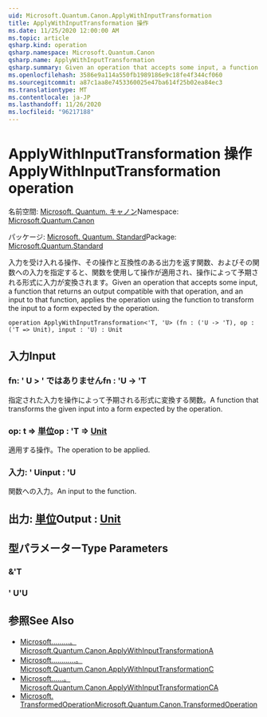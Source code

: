 ```yaml
---
uid: Microsoft.Quantum.Canon.ApplyWithInputTransformation
title: ApplyWithInputTransformation 操作
ms.date: 11/25/2020 12:00:00 AM
ms.topic: article
qsharp.kind: operation
qsharp.namespace: Microsoft.Quantum.Canon
qsharp.name: ApplyWithInputTransformation
qsharp.summary: Given an operation that accepts some input, a function that returns an output compatible with that operation, and an input to that function, applies the operation using the function to transform the input to a form expected by the operation.
ms.openlocfilehash: 3586e9a114a550fb1989186e9c18fe4f344cf060
ms.sourcegitcommit: a87c1aa8e7453360025e47ba614f25b02ea84ec3
ms.translationtype: MT
ms.contentlocale: ja-JP
ms.lasthandoff: 11/26/2020
ms.locfileid: "96217188"
---
```

# <a name="applywithinputtransformation-operation"></a><span data-ttu-id="2f2d9-102">ApplyWithInputTransformation 操作</span><span class="sxs-lookup"><span data-stu-id="2f2d9-102">ApplyWithInputTransformation operation</span></span>

<span data-ttu-id="2f2d9-103">名前空間: [Microsoft. Quantum. キャノン](xref:Microsoft.Quantum.Canon)</span><span class="sxs-lookup"><span data-stu-id="2f2d9-103">Namespace: [Microsoft.Quantum.Canon](xref:Microsoft.Quantum.Canon)</span></span>

<span data-ttu-id="2f2d9-104">パッケージ: [Microsoft. Quantum. Standard](https://nuget.org/packages/Microsoft.Quantum.Standard)</span><span class="sxs-lookup"><span data-stu-id="2f2d9-104">Package: [Microsoft.Quantum.Standard](https://nuget.org/packages/Microsoft.Quantum.Standard)</span></span>


<span data-ttu-id="2f2d9-105">入力を受け入れる操作、その操作と互換性のある出力を返す関数、およびその関数への入力を指定すると、関数を使用して操作が適用され、操作によって予期される形式に入力が変換されます。</span><span class="sxs-lookup"><span data-stu-id="2f2d9-105">Given an operation that accepts some input, a function that returns an output compatible with that operation, and an input to that function, applies the operation using the function to transform the input to a form expected by the operation.</span></span>

```qsharp
operation ApplyWithInputTransformation<'T, 'U> (fn : ('U -> 'T), op : ('T => Unit), input : 'U) : Unit
```


## <a name="input"></a><span data-ttu-id="2f2d9-106">入力</span><span class="sxs-lookup"><span data-stu-id="2f2d9-106">Input</span></span>

### <a name="fn--u---t"></a><span data-ttu-id="2f2d9-107">fn: ' U > ' ではありません</span><span class="sxs-lookup"><span data-stu-id="2f2d9-107">fn : 'U -> 'T</span></span>

<span data-ttu-id="2f2d9-108">指定された入力を操作によって予期される形式に変換する関数。</span><span class="sxs-lookup"><span data-stu-id="2f2d9-108">A function that transforms the given input into a form expected by the operation.</span></span>


### <a name="op--t--unit"></a><span data-ttu-id="2f2d9-109">op: t => [単位](xref:microsoft.quantum.lang-ref.unit)</span><span class="sxs-lookup"><span data-stu-id="2f2d9-109">op : 'T => [Unit](xref:microsoft.quantum.lang-ref.unit)</span></span> 

<span data-ttu-id="2f2d9-110">適用する操作。</span><span class="sxs-lookup"><span data-stu-id="2f2d9-110">The operation to be applied.</span></span>


### <a name="input--u"></a><span data-ttu-id="2f2d9-111">入力: ' U</span><span class="sxs-lookup"><span data-stu-id="2f2d9-111">input : 'U</span></span>

<span data-ttu-id="2f2d9-112">関数への入力。</span><span class="sxs-lookup"><span data-stu-id="2f2d9-112">An input to the function.</span></span>



## <a name="output--unit"></a><span data-ttu-id="2f2d9-113">出力: [単位](xref:microsoft.quantum.lang-ref.unit)</span><span class="sxs-lookup"><span data-stu-id="2f2d9-113">Output : [Unit](xref:microsoft.quantum.lang-ref.unit)</span></span>



## <a name="type-parameters"></a><span data-ttu-id="2f2d9-114">型パラメーター</span><span class="sxs-lookup"><span data-stu-id="2f2d9-114">Type Parameters</span></span>

### <a name="t"></a><span data-ttu-id="2f2d9-115">&</span><span class="sxs-lookup"><span data-stu-id="2f2d9-115">'T</span></span>


### <a name="u"></a><span data-ttu-id="2f2d9-116">' U</span><span class="sxs-lookup"><span data-stu-id="2f2d9-116">'U</span></span>



## <a name="see-also"></a><span data-ttu-id="2f2d9-117">参照</span><span class="sxs-lookup"><span data-stu-id="2f2d9-117">See Also</span></span>

- [<span data-ttu-id="2f2d9-118">Microsoft.........。</span><span class="sxs-lookup"><span data-stu-id="2f2d9-118">Microsoft.Quantum.Canon.ApplyWithInputTransformationA</span></span>](xref:Microsoft.Quantum.Canon.ApplyWithInputTransformationA)
- [<span data-ttu-id="2f2d9-119">Microsoft............。</span><span class="sxs-lookup"><span data-stu-id="2f2d9-119">Microsoft.Quantum.Canon.ApplyWithInputTransformationC</span></span>](xref:Microsoft.Quantum.Canon.ApplyWithInputTransformationC)
- [<span data-ttu-id="2f2d9-120">Microsoft......。</span><span class="sxs-lookup"><span data-stu-id="2f2d9-120">Microsoft.Quantum.Canon.ApplyWithInputTransformationCA</span></span>](xref:Microsoft.Quantum.Canon.ApplyWithInputTransformationCA)
- [<span data-ttu-id="2f2d9-121">Microsoft. TransformedOperation</span><span class="sxs-lookup"><span data-stu-id="2f2d9-121">Microsoft.Quantum.Canon.TransformedOperation</span></span>](xref:Microsoft.Quantum.Canon.TransformedOperation)